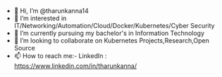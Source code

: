 - 👋 Hi, I’m @tharunkanna14
- 👀 I’m interested in IT/Networking/Automation/Cloud/Docker/Kubernetes/Cyber Security
- 🌱 I’m currently pursuing my bachelor's in Information Technology
- 💞️ I’m looking to collaborate on Kubernetes Projects,Research,Open Source
- 📫 How to reach me:-
                      LinkedIn : https://www.linkedin.com/in/tharunkanna/

<!---
tharunkanna14/tharunkanna14 is a ✨ special ✨ repository because its `README.md` (this file) appears on your GitHub profile.
You can click the Preview link to take a look at your changes.
--->
